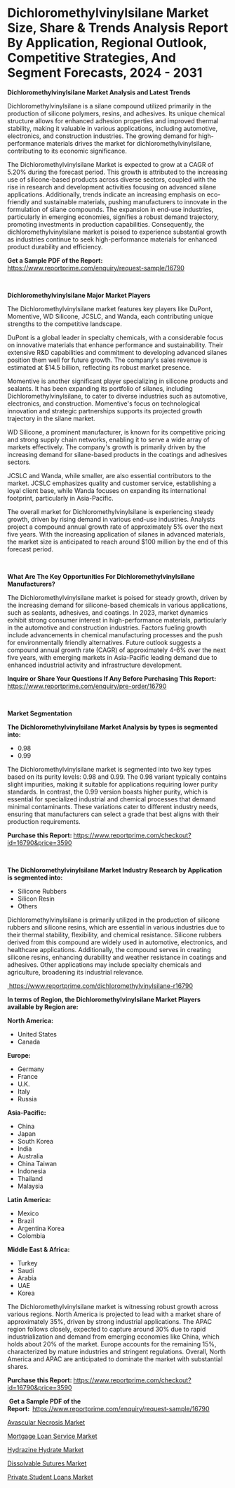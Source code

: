 <p><h1>Dichloromethylvinylsilane Market Size, Share & Trends Analysis Report By Application, Regional Outlook, Competitive Strategies, And Segment Forecasts, 2024 - 2031</h1></p><p><strong>Dichloromethylvinylsilane Market Analysis and Latest Trends</strong></p>
<p><p>Dichloromethylvinylsilane is a silane compound utilized primarily in the production of silicone polymers, resins, and adhesives. Its unique chemical structure allows for enhanced adhesion properties and improved thermal stability, making it valuable in various applications, including automotive, electronics, and construction industries. The growing demand for high-performance materials drives the market for dichloromethylvinylsilane, contributing to its economic significance.</p><p>The Dichloromethylvinylsilane Market is expected to grow at a CAGR of 5.20% during the forecast period. This growth is attributed to the increasing use of silicone-based products across diverse sectors, coupled with the rise in research and development activities focusing on advanced silane applications. Additionally, trends indicate an increasing emphasis on eco-friendly and sustainable materials, pushing manufacturers to innovate in the formulation of silane compounds. The expansion in end-use industries, particularly in emerging economies, signifies a robust demand trajectory, promoting investments in production capabilities. Consequently, the dichloromethylvinylsilane market is poised to experience substantial growth as industries continue to seek high-performance materials for enhanced product durability and efficiency.</p></p>
<p><strong>Get a Sample PDF of the Report:&nbsp;</strong> <a href="https://www.reportprime.com/enquiry/request-sample/16790?utm_campaign=97&utm_medium=2&utm_source=Github&utm_content=ia&utm_term=24112024&utm_id=dichloromethylvinylsilane">https://www.reportprime.com/enquiry/request-sample/16790</a></p>
<p>&nbsp;</p>
<p><strong>Dichloromethylvinylsilane Major Market Players</strong></p>
<p><p>The Dichloromethylvinylsilane market features key players like DuPont, Momentive, WD Silicone, JCSLC, and Wanda, each contributing unique strengths to the competitive landscape. </p><p>DuPont is a global leader in specialty chemicals, with a considerable focus on innovative materials that enhance performance and sustainability. Their extensive R&D capabilities and commitment to developing advanced silanes position them well for future growth. The company's sales revenue is estimated at $14.5 billion, reflecting its robust market presence.</p><p>Momentive is another significant player specializing in silicone products and sealants. It has been expanding its portfolio of silanes, including Dichloromethylvinylsilane, to cater to diverse industries such as automotive, electronics, and construction. Momentive's focus on technological innovation and strategic partnerships supports its projected growth trajectory in the silane market.</p><p>WD Silicone, a prominent manufacturer, is known for its competitive pricing and strong supply chain networks, enabling it to serve a wide array of markets effectively. The company's growth is primarily driven by the increasing demand for silane-based products in the coatings and adhesives sectors.</p><p>JCSLC and Wanda, while smaller, are also essential contributors to the market. JCSLC emphasizes quality and customer service, establishing a loyal client base, while Wanda focuses on expanding its international footprint, particularly in Asia-Pacific.</p><p>The overall market for Dichloromethylvinylsilane is experiencing steady growth, driven by rising demand in various end-use industries. Analysts project a compound annual growth rate of approximately 5% over the next five years. With the increasing application of silanes in advanced materials, the market size is anticipated to reach around $100 million by the end of this forecast period.</p></p>
<p>&nbsp;</p>
<p><strong>What Are The Key Opportunities For Dichloromethylvinylsilane Manufacturers?</strong></p>
<p><p>The Dichloromethylvinylsilane market is poised for steady growth, driven by the increasing demand for silicone-based chemicals in various applications, such as sealants, adhesives, and coatings. In 2023, market dynamics exhibit strong consumer interest in high-performance materials, particularly in the automotive and construction industries. Factors fueling growth include advancements in chemical manufacturing processes and the push for environmentally friendly alternatives. Future outlook suggests a compound annual growth rate (CAGR) of approximately 4-6% over the next five years, with emerging markets in Asia-Pacific leading demand due to enhanced industrial activity and infrastructure development.</p></p>
<p><strong>Inquire or Share Your Questions If Any Before Purchasing This Report:</strong> <a href="https://www.reportprime.com/enquiry/pre-order/16790?utm_campaign=97&utm_medium=2&utm_source=Github&utm_content=ia&utm_term=24112024&utm_id=dichloromethylvinylsilane">https://www.reportprime.com/enquiry/pre-order/16790</a></p>
<p>&nbsp;</p>
<p><strong>Market Segmentation</strong></p>
<p><strong>The Dichloromethylvinylsilane Market Analysis by types is segmented into:</strong></p>
<p><ul><li>0.98</li><li>0.99</li></ul></p>
<p><p>The Dichloromethylvinylsilane market is segmented into two key types based on its purity levels: 0.98 and 0.99. The 0.98 variant typically contains slight impurities, making it suitable for applications requiring lower purity standards. In contrast, the 0.99 version boasts higher purity, which is essential for specialized industrial and chemical processes that demand minimal contaminants. These variations cater to different industry needs, ensuring that manufacturers can select a grade that best aligns with their production requirements.</p></p>
<p><strong>Purchase this Report:&nbsp;</strong><a href="https://www.reportprime.com/checkout?id=16790&price=3590&utm_campaign=97&utm_medium=2&utm_source=Github&utm_content=ia&utm_term=24112024&utm_id=dichloromethylvinylsilane">https://www.reportprime.com/checkout?id=16790&price=3590</a></p>
<p>&nbsp;</p>
<p><strong>The Dichloromethylvinylsilane Market Industry Research by Application is segmented into:</strong></p>
<p><ul><li>Silicone Rubbers</li><li>Silicon Resin</li><li>Others</li></ul></p>
<p><p>Dichloromethylvinylsilane is primarily utilized in the production of silicone rubbers and silicone resins, which are essential in various industries due to their thermal stability, flexibility, and chemical resistance. Silicone rubbers derived from this compound are widely used in automotive, electronics, and healthcare applications. Additionally, the compound serves in creating silicone resins, enhancing durability and weather resistance in coatings and adhesives. Other applications may include specialty chemicals and agriculture, broadening its industrial relevance.</p></p>
<p><a href="https://www.reportprime.com/dichloromethylvinylsilane-r16790?utm_campaign=97&utm_medium=2&utm_source=Github&utm_content=ia&utm_term=24112024&utm_id=dichloromethylvinylsilane">&nbsp;https://www.reportprime.com/dichloromethylvinylsilane-r16790</a></p>
<p><strong>In terms of Region, the Dichloromethylvinylsilane Market Players available by Region are:</strong></p>
<p>
    <p> <strong> North America: </strong>
        <ul>
            <li>United States</li>
            <li>Canada</li>
        </ul>
        </p> 
    <p> <strong> Europe: </strong>
        <ul>
            <li>Germany</li>
            <li>France</li>
            <li>U.K.</li>
            <li>Italy</li>
            <li>Russia</li>
        </ul>
        </p> 
    <p> <strong> Asia-Pacific: </strong>
        <ul>
            <li>China</li>
            <li>Japan</li>
            <li>South Korea</li>
            <li>India</li>
            <li>Australia</li>
            <li>China Taiwan</li>
            <li>Indonesia</li>
            <li>Thailand</li>
            <li>Malaysia</li>
        </ul>
        </p> 
    <p> <strong> Latin America: </strong>
        <ul>
            <li>Mexico</li>
            <li>Brazil</li>
            <li>Argentina Korea</li>
            <li>Colombia</li>
        </ul>
        </p> 
    <p> <strong> Middle East & Africa: </strong>
        <ul>
            <li>Turkey</li>
            <li>Saudi</li>
            <li>Arabia</li>
            <li>UAE</li>
            <li>Korea</li>
        </ul>
    </p>
    </p>
<p><p>The Dichloromethylvinylsilane market is witnessing robust growth across various regions. North America is projected to lead with a market share of approximately 35%, driven by strong industrial applications. The APAC region follows closely, expected to capture around 30% due to rapid industrialization and demand from emerging economies like China, which holds about 20% of the market. Europe accounts for the remaining 15%, characterized by mature industries and stringent regulations. Overall, North America and APAC are anticipated to dominate the market with substantial shares.</p></p>
<p><strong>Purchase this Report: </strong><a href="https://www.reportprime.com/checkout?id=16790&price=3590&utm_campaign=97&utm_medium=2&utm_source=Github&utm_content=ia&utm_term=24112024&utm_id=dichloromethylvinylsilane">https://www.reportprime.com/checkout?id=16790&price=3590</a></p>
<p>&nbsp;<strong>Get a Sample PDF of the Report:&nbsp;&nbsp;</strong><a href="https://www.reportprime.com/enquiry/request-sample/16790?utm_campaign=97&utm_medium=2&utm_source=Github&utm_content=ia&utm_term=24112024&utm_id=dichloromethylvinylsilane">https://www.reportprime.com/enquiry/request-sample/16790</a></p>
<p><strong></strong></p>
<p><p><a href="https://www.linkedin.com/pulse/global-regional-expansion-avascular-necrosis-market-projected-hv20c?utm_campaign=97&utm_medium=2&utm_source=Github&utm_content=ia&utm_term=24112024&utm_id=dichloromethylvinylsilane">Avascular Necrosis Market</a></p><p><a href="https://issuu.com/reportprime-2/docs/mortgage-loan-service-market-size-2_f2f5f46b44552f?utm_campaign=97&utm_medium=2&utm_source=Github&utm_content=ia&utm_term=24112024&utm_id=dichloromethylvinylsilane">Mortgage Loan Service Market</a></p><p><a href="https://github.com/stephaniwo144/Market-Research-Report-List-1/blob/main/hydrazine-hydrate-market.md?utm_campaign=97&utm_medium=2&utm_source=Github&utm_content=ia&utm_term=24112024&utm_id=dichloromethylvinylsilane">Hydrazine Hydrate Market</a></p><p><a href="https://www.linkedin.com/pulse/dissolvable-sutures-market-assessment-predictive-metrics-rycye?utm_campaign=97&utm_medium=2&utm_source=Github&utm_content=ia&utm_term=24112024&utm_id=dichloromethylvinylsilane">Dissolvable Sutures Market</a></p><p><a href="https://issuu.com/reportprime-2/docs/private-student-loans-market-size-2_448bc2d2ea5c5e?utm_campaign=97&utm_medium=2&utm_source=Github&utm_content=ia&utm_term=24112024&utm_id=dichloromethylvinylsilane">Private Student Loans Market</a></p></p>